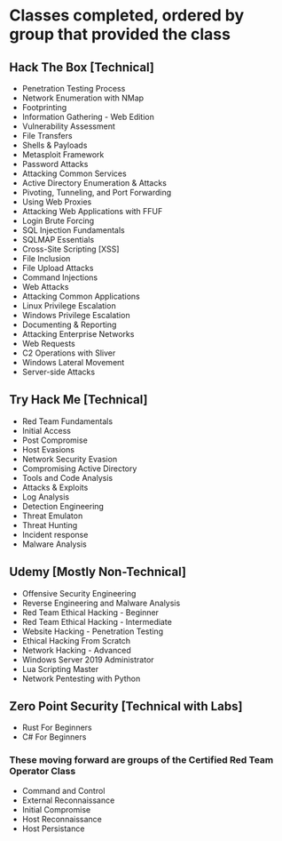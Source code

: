 # Classes completed, ordered by group that provided the class
 

## Hack The Box [Technical]
 - Penetration Testing Process
 - Network Enumeration with NMap
 - Footprinting
 - Information Gathering - Web Edition
 - Vulnerability Assessment
 - File Transfers
 - Shells & Payloads
 - Metasploit Framework
 - Password Attacks
 - Attacking Common Services
 - Active Directory Enumeration & Attacks
 - Pivoting, Tunneling, and Port Forwarding
 - Using Web Proxies
 - Attacking Web Applications with FFUF
 - Login Brute Forcing
 - SQL Injection Fundamentals
 - SQLMAP Essentials
 - Cross-Site Scripting [XSS]
 - File Inclusion
 - File Upload Attacks
 - Command Injections
 - Web Attacks
 - Attacking Common Applications
 - Linux Privilege Escalation
 - Windows Privilege Escalation
 - Documenting & Reporting
 - Attacking Enterprise Networks
 - Web Requests
 - C2 Operations with Sliver
 - Windows Lateral Movement
 - Server-side Attacks

## Try Hack Me [Technical]
 - Red Team Fundamentals
 - Initial Access
 - Post Compromise
 - Host Evasions
 - Network Security Evasion
 - Compromising Active Directory
 - Tools and Code Analysis
 - Attacks & Exploits
 - Log Analysis
 - Detection Engineering
 - Threat Emulaton
 - Threat Hunting
 - Incident response
 - Malware Analysis

## Udemy [Mostly Non-Technical]
 - Offensive Security Engineering
 - Reverse Engineering and Malware Analysis 
 - Red Team Ethical Hacking - Beginner
 - Red Team Ethical Hacking - Intermediate
 - Website Hacking - Penetration Testing
 - Ethical Hacking From Scratch
 - Network Hacking - Advanced
 - Windows Server 2019 Administrator
 - Lua Scripting Master
 - Network Pentesting with Python

## Zero Point Security [Technical with Labs]
 - Rust For Beginners
 - C# For Beginners

### These moving forward are groups of the Certified Red Team Operator Class 
 - Command and Control
 - External Reconnaissance
 - Initial Compromise
 - Host Reconnaissance
 - Host Persistance
